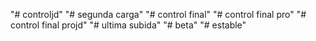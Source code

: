 "# controljd" 
"# segunda carga" 
"# control final" 
"# control final pro" 
"# control final projd" 
"# ultima subida" 
"# beta" 
"# estable" 

